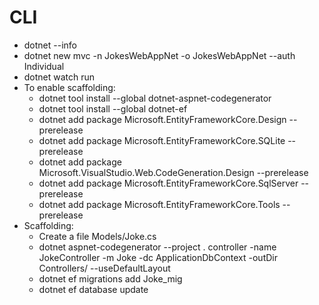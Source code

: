 # CLI

- dotnet --info
- dotnet new mvc -n JokesWebAppNet -o JokesWebAppNet --auth Individual
- dotnet watch run
- To enable scaffolding:
    - dotnet tool install --global dotnet-aspnet-codegenerator
    - dotnet tool install --global dotnet-ef
    - dotnet add package Microsoft.EntityFrameworkCore.Design --prerelease
    - dotnet add package Microsoft.EntityFrameworkCore.SQLite --prerelease
    - dotnet add package Microsoft.VisualStudio.Web.CodeGeneration.Design --prerelease
    - dotnet add package Microsoft.EntityFrameworkCore.SqlServer --prerelease
    - dotnet add package Microsoft.EntityFrameworkCore.Tools --prerelease
- Scaffolding:
    - Create a file Models/Joke.cs
    - dotnet aspnet-codegenerator --project . controller -name JokeController -m Joke -dc ApplicationDbContext -outDir Controllers/ --useDefaultLayout
    - dotnet ef migrations add Joke_mig
    - dotnet ef database update

